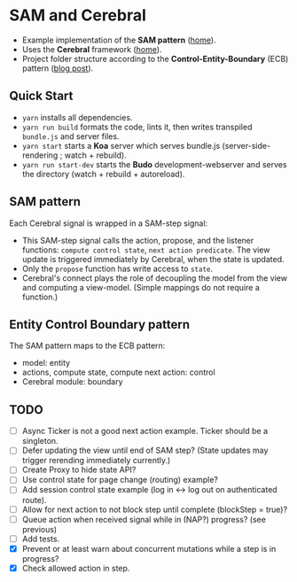 # SAM and Cerebral
- Example implementation of the **SAM pattern** ([home](http://sam.js.org/)).
- Uses the **Cerebral** framework ([home](http://cerebraljs.com/)).
- Project folder structure according to the **Control-Entity-Boundary** (ECB) pattern ([blog post](http://www.adam-bien.com/roller/abien/entry/bureaucratic_design_with_java_ee)).

## Quick Start
- `yarn` installs all dependencies.
- `yarn run build` formats the code, lints it, then writes transpiled `bundle.js` and server files.
- `yarn start` starts a **Koa** server which serves bundle.js (server-side-rendering ; watch + rebuild).
- `yarn run start-dev` starts the **Budo** development-webserver and serves the directory (watch + rebuild + autoreload).

## SAM pattern
Each Cerebral signal is wrapped in a SAM-step signal:
- This SAM-step signal calls the action, propose, and the listener functions: `compute control state`, `next action predicate`. The view update is triggered immediately by Cerebral, when the state is updated.
- Only the `propose` function has write access to `state`.
- Cerebral's connect plays the role of decoupling the model from the view and computing a view-model. (Simple mappings do not require a function.)

## Entity Control Boundary pattern
The SAM pattern maps to the ECB pattern:
- model: entity
- actions, compute state, compute next action: control
- Cerebral module: boundary

## TODO
- [ ] Async Ticker is not a good next action example. Ticker should be a singleton.
- [ ] Defer updating the view until end of SAM step? (State updates may trigger rerending immediately currently.)
- [ ] Create Proxy to hide state API?
- [ ] Use control state for page change (routing) example?
- [ ] Add session control state example (log in <-> log out on authenticated route).
- [ ] Allow for next action to not block step until complete (blockStep = true)?
- [ ] Queue action when received signal while in (NAP?) progress? (see previous)
- [ ] Add tests.
- [x] Prevent or at least warn about concurrent mutations while a step is in progress?
- [x] Check allowed action in step.
